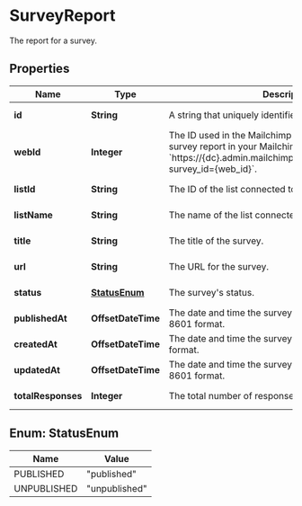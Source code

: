 

# SurveyReport

The report for a survey.

## Properties

| Name | Type | Description | Notes |
|------------ | ------------- | ------------- | -------------|
|**id** | **String** | A string that uniquely identifies this survey. |  [optional] [readonly] |
|**webId** | **Integer** | The ID used in the Mailchimp web application. View this survey report in your Mailchimp account at &#x60;https://{dc}.admin.mailchimp.com/lists/surveys/results?survey_id&#x3D;{web_id}&#x60;. |  [optional] [readonly] |
|**listId** | **String** | The ID of the list connected to this survey. |  [optional] [readonly] |
|**listName** | **String** | The name of the list connected to this survey. |  [optional] [readonly] |
|**title** | **String** | The title of the survey. |  [optional] [readonly] |
|**url** | **String** | The URL for the survey. |  [optional] [readonly] |
|**status** | [**StatusEnum**](#StatusEnum) | The survey&#39;s status. |  [optional] [readonly] |
|**publishedAt** | **OffsetDateTime** | The date and time the survey was published in ISO 8601 format. |  [optional] [readonly] |
|**createdAt** | **OffsetDateTime** | The date and time the survey was created in ISO 8601 format. |  [optional] [readonly] |
|**updatedAt** | **OffsetDateTime** | The date and time the survey was last updated in ISO 8601 format. |  [optional] [readonly] |
|**totalResponses** | **Integer** | The total number of responses to this survey. |  [optional] [readonly] |



## Enum: StatusEnum

| Name | Value |
|---- | -----|
| PUBLISHED | &quot;published&quot; |
| UNPUBLISHED | &quot;unpublished&quot; |




